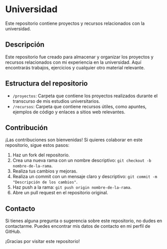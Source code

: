 # Universidad

Este repositorio contiene proyectos y recursos relacionados con la universidad.

## Descripción

Este repositorio fue creado para almacenar y organizar los proyectos y recursos relacionados con mi experiencia en la universidad. Aquí encontrarás trabajos, ejercicios y cualquier otro material relevante.

## Estructura del repositorio

- `/proyectos`: Carpeta que contiene los proyectos realizados durante el transcurso de mis estudios universitarios.
- `/recursos`: Carpeta que contiene recursos útiles, como apuntes, ejemplos de código y enlaces a sitios web relevantes.

## Contribución

¡Las contribuciones son bienvenidas! Si quieres colaborar en este repositorio, sigue estos pasos:

1. Haz un fork del repositorio.
2. Crea una nueva rama con un nombre descriptivo: `git checkout -b nombre-de-la-rama`.
3. Realiza tus cambios y mejoras.
4. Realiza un commit con un mensaje claro y descriptivo: `git commit -m "Descripción de los cambios"`.
5. Haz push a la rama: `git push origin nombre-de-la-rama`.
6. Abre un pull request en el repositorio original.

## Contacto

Si tienes alguna pregunta o sugerencia sobre este repositorio, no dudes en contactarme. Puedes encontrar mis datos de contacto en mi perfil de GitHub.

¡Gracias por visitar este repositorio!
